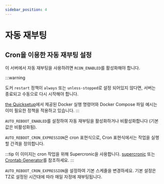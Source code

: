 ```yaml
---
sidebar_position: 4
---
```


# 자동 재부팅

## Cron을 이용한 자동 재부팅 설정

이 서버에서 자동 재부팅을 사용하려면 `RCON_ENABLED`를 활성화해야 합니다.

:::warning

도커 `restart` 정책이 `always` 또는 `unless-stopped`로 설정 되어있지 않다면, 서버는 종료되고 수동으로 다시 시작해야 합니다.

[the Quicksetup](https://palworld-server-docker.loef.dev/ko/)에서 제공된 Docker 실행 명령어와 Docker Compose 파일 예시는 이미 필요한 정책을 적용하고 있습니다.
:::

`AUTO_REBOOT_ENABLED`를 설정하여 자동 재부팅을 활성화하거나 비활성화합니다 (기본값은 비활성화됨).

`AUTO_REBOOT_CRON_EXPRESSION`은 cron 표현식으로, Cron 표현식에서는 작업을 실행할 간격을 정의합니다.

:::tip
이 이미지는 cron 작업을 위해 Supercronic을 사용합니다. [supercronic](https://github.com/aptible/supercronic#crontab-format) 또는 [Crontab Generator](https://crontab-generator.org)를 참조하세요.
:::

`AUTO_REBOOT_CRON_EXPRESSION`을 설정하여 기본 스케줄을 변경하세요. 기본 설정은 TZ로 설정된 시간대에 따라 매일 자정에 재부팅됩니다.

